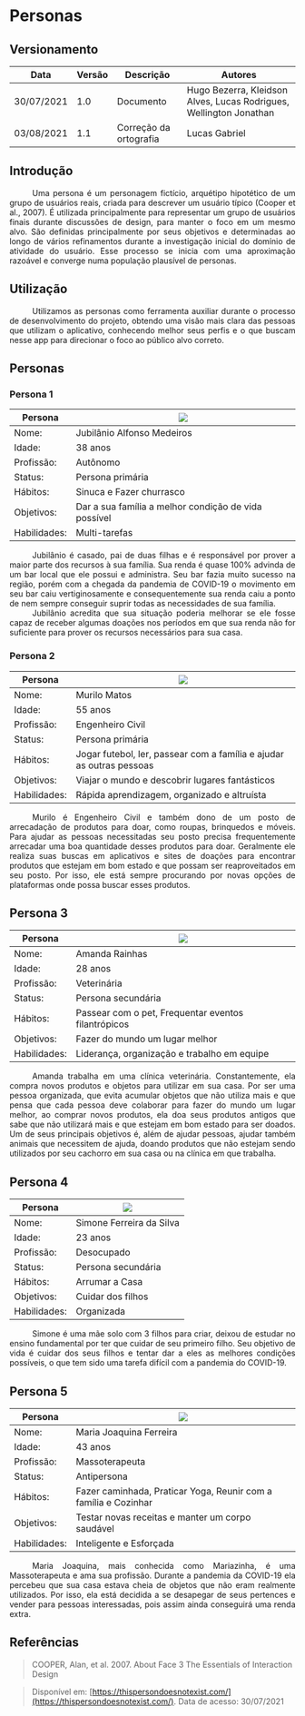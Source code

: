 # Personas

## Versionamento
| Data | Versão | Descrição | Autores |
| -------- | -------- | -------- | ---|
|   30/07/2021   |  1.0    |  Documento    | Hugo Bezerra, Kleidson Alves, Lucas Rodrigues, Wellington Jonathan 
|   03/08/2021   |  1.1    |  Correção da ortografia    | Lucas Gabriel

## Introdução

<div style="text-indent: 40px; text-align: justify">

Uma persona é um personagem fictício, arquétipo hipotético de um grupo de usuários reais, criada para descrever um usuário típico (Cooper et al., 2007). É utilizada principalmente para representar um grupo de usuários finais durante discussões de design, para manter o foco em um mesmo alvo. São definidas principalmente por seus objetivos e determinadas ao longo de vários refinamentos durante a investigação inicial do domínio de atividade do usuário. Esse processo se inicia com uma aproximação razoável e converge numa população plausível de personas.

</div>


## Utilização

<div style="text-indent: 40px; text-align: justify">

Utilizamos as personas como ferramenta auxiliar durante o processo de desenvolvimento do projeto, obtendo uma visão mais clara das pessoas que utilizam o aplicativo, conhecendo melhor seus perfis e o que buscam nesse app para direcionar o foco ao público alvo correto.

</div>


## Personas

### Persona 1
|Persona| ![](https://i.imgur.com/FzlAGr7.jpg) |
|--|--|
Nome: | Jubilânio Alfonso Medeiros |
Idade:| 38 anos |
Profissão: | Autônomo |
Status: | Persona primária |
Hábitos: | Sinuca e Fazer churrasco|
Objetivos: | Dar a sua família a melhor condição de vida possível |
Habilidades: | Multi-tarefas 

<div style="text-indent: 40px; text-align: justify">
Jubilânio é casado, pai de duas filhas e é responsável por prover a maior parte dos recursos à sua família. Sua renda é quase 100% advinda de um bar local que ele possui e administra. Seu bar fazia muito sucesso na região, porém com a chegada da pandemia de COVID-19 o movimento em seu bar caiu vertiginosamente e consequentemente sua renda caiu a ponto de nem sempre conseguir suprir todas as necessidades de sua família.
</div>

<div style="text-indent: 40px; text-align: justify">
Jubilânio acredita que sua situação poderia melhorar se ele fosse capaz de receber algumas doações nos períodos em que sua renda não for suficiente para prover os recursos necessários para sua casa. 
</div>

### Persona 2
|Persona|![](https://i.imgur.com/XHVTB4J.jpg)  |
|--|--|
Nome: | Murilo Matos |
Idade:| 55 anos |
Profissão: | Engenheiro Civil |
Status: | Persona primária |
Hábitos: | Jogar futebol, ler, passear com a família e ajudar as outras pessoas |  
Objetivos: | Viajar o mundo e descobrir lugares fantásticos|
Habilidades: | Rápida aprendizagem, organizado e altruísta 

<div style="text-indent: 40px; text-align: justify">
Murilo é Engenheiro Civil e também dono de um posto de arrecadação de produtos para doar, como roupas, brinquedos e móveis. Para ajudar as pessoas necessitadas seu posto precisa frequentemente arrecadar uma boa quantidade desses produtos para doar. Geralmente ele realiza suas buscas em aplicativos e sites de doações para encontrar produtos que estejam em bom estado e que possam ser reaproveitados em seu posto. Por isso, ele está sempre procurando por novas opções de plataformas onde possa buscar esses produtos.
</div>

## Persona 3

|Persona| ![](https://i.imgur.com/xcOs3zk.jpg)|
|--|--|
Nome: | Amanda Rainhas |
Idade:| 28 anos |
Profissão: | Veterinária |
Status: | Persona secundária |
Hábitos: | Passear com o pet, Frequentar eventos filantrópicos |  
Objetivos: |Fazer do mundo um lugar melhor|
Habilidades: | Liderança, organização e trabalho em equipe  

<div style="text-indent: 40px; text-align: justify">
Amanda trabalha em uma clínica veterinária. Constantemente, ela compra novos produtos e objetos para utilizar em sua casa. Por ser uma pessoa organizada, que evita acumular objetos que não utiliza mais e que pensa que cada pessoa deve colaborar para fazer do mundo um lugar melhor, ao comprar novos produtos, ela doa seus produtos antigos que sabe que não utilizará mais e que estejam em bom estado para ser doados. Um de seus principais objetivos é, além de ajudar pessoas, ajudar também animais que necessitem de ajuda, doando produtos que não estejam sendo utilizados por seu cachorro em sua casa ou na clínica em que trabalha.
</div>

## Persona 4

|Persona| ![](https://i.imgur.com/zvfgPAj.jpg)|
|--|--|
Nome: | Simone Ferreira da Silva |
Idade:| 23 anos |
Profissão: | Desocupado |
Status: | Persona secundária |
Hábitos: | Arrumar a Casa |  
Objetivos: |Cuidar dos filhos|
Habilidades: |Organizada|  

<div style="text-indent: 40px; text-align: justify">
Simone é uma mãe solo com 3 filhos para criar, deixou de estudar no ensino fundamental por ter que cuidar de seu primeiro filho. Seu objetivo de vida é cuidar dos seus filhos e tentar dar a eles as melhores condições possíveis, o que tem sido uma tarefa difícil com a pandemia do COVID-19.
</div>


## Persona 5



|Persona|![](https://i.imgur.com/9Q74Wc1.jpg)|
|--|--|
Nome: | Maria Joaquina Ferreira |
Idade:| 43 anos |
Profissão: | Massoterapeuta |
Status: | Antipersona |
Hábitos: | Fazer caminhada, Praticar Yoga, Reunir com a família e Cozinhar | 
Objetivos: |Testar novas receitas e manter um corpo saudável|
Habilidades: | Inteligente e Esforçada |  

<div style="text-indent: 40px; text-align: justify">
Maria Joaquina, mais conhecida como Mariazinha, é uma Massoterapeuta e ama sua profissão. Durante a pandemia da COVID-19 ela percebeu que sua casa estava cheia de objetos que não eram realmente utilizados. Por isso, ela está decidida a se desapegar de seus pertences e vender para pessoas interessadas, pois assim ainda conseguirá uma renda extra.  
</div>


## Referências

> COOPER, Alan, et al. 2007. About Face 3 The Essentials of Interaction Design

>  Disponível em:
[https://thispersondoesnotexist.com/](https://thispersondoesnotexist.com/). Data de acesso: 30/07/2021